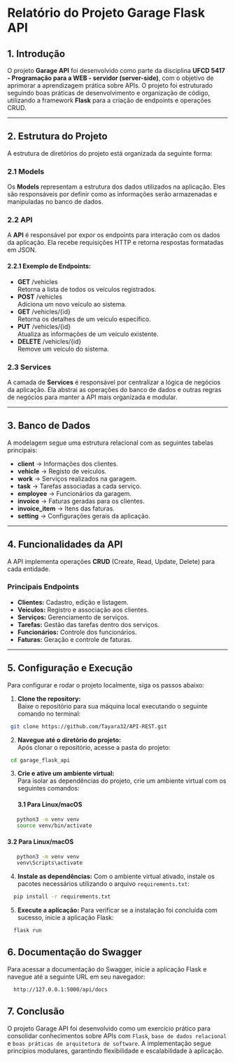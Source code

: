 # **Relatório do Projeto Garage Flask API**

## **1. Introdução**
O projeto **Garage API** foi desenvolvido como parte da disciplina **UFCD 5417 - Programação para a WEB - servidor (server-side)**, com o objetivo de aprimorar a aprendizagem prática sobre APIs. O projeto foi estruturado seguindo boas práticas de desenvolvimento e organização de código, utilizando a framework **Flask** para a criação de endpoints e operações CRUD.

---

## **2. Estrutura do Projeto**
A estrutura de diretórios do projeto está organizada da seguinte forma:

### **2.1 Models**
Os **Models** representam a estrutura dos dados utilizados na aplicação. Eles são responsáveis por definir como as informações serão armazenadas e manipuladas no banco de dados.  

### **2.2 API**
A **API** é responsável por expor os endpoints para interação com os dados da aplicação. Ela recebe requisições HTTP e retorna respostas formatadas em JSON.

#### **2.2.1 Exemplo de Endpoints:**

- **GET** /vehicles  
 Retorna a lista de todos os veículos registrados.
- **POST** /vehicles  
Adiciona um novo veículo ao sistema.
- **GET** /vehicles/{id}  
  Retorna os detalhes de um veículo específico.
- **PUT** /vehicles/{id}  
  Atualiza as informações de um veículo existente.
- **DELETE** /vehicles/{id}  
  Remove um veículo do sistema.

### **2.3 Services**  

A camada de **Services** é responsável por centralizar a lógica de negócios da aplicação. Ela abstrai as operações do banco de dados e outras regras de negócios para manter a API mais organizada e modular.

---

## **3. Banco de Dados**
A modelagem segue uma estrutura relacional com as seguintes tabelas principais:

- **client** → Informações dos clientes.
- **vehicle** → Registo de veículos.
- **work** → Serviços realizados na garagem.
- **task** → Tarefas associadas a cada serviço.
- **employee** → Funcionários da garagem.
- **invoice** → Faturas geradas para os clientes.
- **invoice_item** → Itens das faturas.
- **setting** → Configurações gerais da aplicação.

---
## **4. Funcionalidades da API**
A  API implementa operações **CRUD** (Create, Read, Update, Delete) para cada entidade.

### **Principais Endpoints**
- **Clientes:** Cadastro, edição e listagem.
- **Veículos:** Registro e associação aos clientes.
- **Serviços:** Gerenciamento de serviços.
- **Tarefas:** Gestão das tarefas dentro dos serviços.
- **Funcionários:** Controle dos funcionários.
- **Faturas:** Geração e controle de faturas.

---

## **5. Configuração e Execução**
Para configurar e rodar o projeto localmente, siga os passos abaixo:

1. **Clone the repository:**  
  Baixe o repositório para sua máquina local executando o seguinte comando no terminal:
```bash
 git clone https://github.com/Tayara32/API-REST.git
 ```

2. **Navegue até o diretório do projeto:**  
  Após clonar o repositório, acesse a pasta do projeto:
```bash
 cd garage_flask_api
 ```

3. **Crie e ative um ambiente virtual:**  
  Para isolar as dependências do projeto, crie um ambiente virtual com os seguintes comandos:
   #### 3.1 Para Linux/macOS
```bash
   python3 -m venv venv
   source venv/bin/activate
 ```
 #### 3.2 Para Linux/macOS
```bash
   python3 -m venv venv
   venv\Scripts\activate
 ```
4. **Instale as dependências:** 
   Com o ambiente virtual ativado, instale os pacotes necessários utilizando o arquivo `requirements.txt`:
```bash
  pip install -r requirements.txt
 ```
5. **Execute a aplicação:** 
   Para verificar se a instalação foi concluída com sucesso, inicie a aplicação Flask:
```bash
  flask run
 ```

## **6. Documentação do Swagger**
Para acessar a documentação do Swagger, inicie a aplicação Flask e navegue até a seguinte URL em seu navegador:
```bash
  http://127.0.0.1:5000/api/docs
 ```

## **7. Conclusão**
O projeto Garage API foi desenvolvido como um exercício prático para consolidar conhecimentos sobre APIs com `Flask`, `base de dados relacional` e `boas práticas de arquitetura de software`. 
A implementação segue princípios modulares, garantindo flexibilidade e escalabilidade à aplicação.








